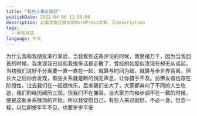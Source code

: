 ```yaml
---
title: "有些人来过就好"
publishDate: 2022-04-06 11:50:00 
description: 此篇文章迁移自前WordPress文章，无description
tags:
  - 闲言碎语
language: 中文
---
```


为什么我和我朋友渐行渐远，当我看到这条评论的时候，我思绪万千，因为当我回首的时候，我发现我已经和我很多活都走散了，曾经的如胶似漆现在却无从谈起，当初我们说好不分离要一直一直在一起，就算与时间为敌，就算与全世界背离，但长大之后你会发现，有些关系就是断的悄无声息，让你措手不及。仿佛友谊也存在阶段性，过去我们在一起很快乐，后来我们长大了，大家都奔向了不同的人生轨迹，我们的经历阅历三观，但我们不在兼容。当大家方向和步调不在一致的时候，便是这断关系散场的开始，所以我安慰自己，有些人来过就好，不必一身，但念一程，以后即使年年不见，也要岁岁平安
